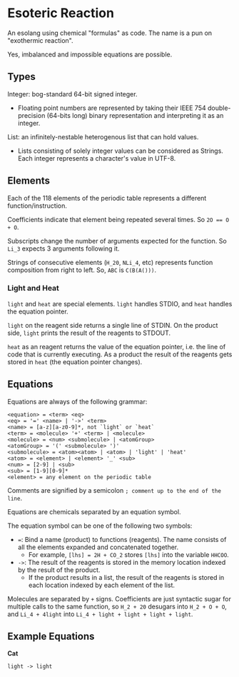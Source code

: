 # Esoteric Reaction

An esolang using chemical "formulas" as code. The name is a pun on "exothermic reaction".

Yes, imbalanced and impossible equations are possible.

## Types

Integer: bog-standard 64-bit signed integer.

* Floating point numbers are represented by taking their IEEE 754 double-precision (64-bits long) binary representation and interpreting it as an integer.

List: an infinitely-nestable heterogenous list that can hold values.

* Lists consisting of solely integer values can be considered as Strings. Each integer represents a character's value in UTF-8.

## Elements

Each of the 118 elements of the periodic table represents a different function/instruction.

Coefficients indicate that element being repeated several times. So `2O == O + O`.

Subscripts change the number of arguments expected for the function. So `Li_3` expects 3 arguments following it.

Strings of consecutive elements (`H_20`, `NLi_4`, etc) represents function composition from right to left. So, `ABC` is `C(B(A()))`.

### Light and Heat

`light` and `heat` are special elements. `light` handles STDIO, and `heat` handles the equation pointer.

`light` on the reagent side returns a single line of STDIN. On the product side, `light` prints the result of the reagents to STDOUT.

`heat` as an reagent returns the value of the equation pointer, i.e. the line of code that is currently executing. As a product the result of the reagents gets stored in `heat` (the equation pointer changes).

## Equations

Equations are always of the following grammar:

```
<equation> = <term> <eq>
<eq> = '=' <name> | '->' <term>
<name> = [a-z][a-z0-9]*, not `light` or `heat`
<term> = <molecule> '+' <term> | <molecule>
<molecule> = <num> <submolecule> | <atomGroup>
<atomGroup> = '(' <submolecule> ')'
<submolecule> = <atom><atom> | <atom> | 'light' | 'heat'
<atom> = <element> | <element> '_' <sub>
<num> = [2-9] | <sub>
<sub> = [1-9][0-9]*
<element> = any element on the periodic table
```

Comments are signified by a semicolon `; comment up to the end of the line`.

Equations are chemicals separated by an equation symbol.

The equation symbol can be one of the following two symbols:

* `=`: Bind a name (product) to functions (reagents). The name consists of all the elements expanded and concatenated together.
  * For example, `[lhs] = 2H + CO_2` stores `[lhs]` into the variable `HHCOO`.
* `->`: The result of the reagents is stored in the memory location indexed by the result of the product.
  * If the product results in a list, the result of the reagents is stored in each location indexed by each element of the list.

Molecules are separated by `+` signs. Coefficients are just syntactic sugar for multiple calls to the same function, so `H_2 + 20` desugars into `H_2 + O + O`, and `Li_4 + 4light` into `Li_4 + light + light + light + light`.

## Example Equations

**Cat**

```
light -> light
```
